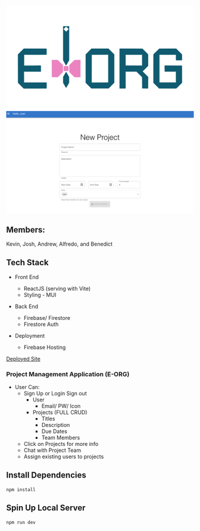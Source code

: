 
![team-e logo](https://github.com/jdhawks2132/team-e/blob/main/EORG.png?raw=true)
![app-demo](https://github.com/jdhawks2132/team-e/blob/main/eorgApp.png?raw=true)


## Members:

Kevin, Josh, Andrew, Alfredo, and Benedict

## Tech Stack

- Front End

  - ReactJS (serving with Vite)
  - Styling - MUI

- Back End

  - Firebase/ Firestore
  - Firestore Auth

- Deployment
  - Firebase Hosting

[Deployed Site](https://project-manager-a1379.web.app/)

### Project Management Application (E-ORG)

- User Can:
  - Sign Up or Login Sign out
    - User
      - Email/ PW/ Icon
    - Projects (FULL CRUD)
      - Titles
      - Description
      - Due Dates
      - Team Members
  - Click on Projects for more info
  - Chat with Project Team
  - Assign existing users to projects

## Install Dependencies

```
npm install
```

## Spin Up Local Server

```
npm run dev
```

